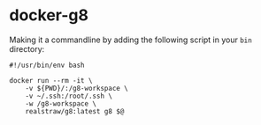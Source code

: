 # docker-g8

Making it a commandline by adding the following script in your `bin` directory:

```
#!/usr/bin/env bash

docker run --rm -it \
    -v ${PWD}/:/g8-workspace \
    -v ~/.ssh:/root/.ssh \
    -w /g8-workspace \
    realstraw/g8:latest g8 $@
```

